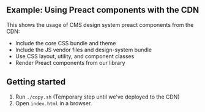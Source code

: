 ## Example: Using Preact components with the CDN

This shows the usage of CMS design system preact components from the CDN:

- Include the core CSS bundle and theme
- Include the JS vendor files and design-system bundle
- Use CSS layout, utility, and component classes
- Render Preact components from our library

## Getting started

1. Run `./copy.sh` (Temporary step until we've deployed to the CDN)
1. Open `index.html` in a browser.
